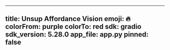 
---
title: Unsup Affordance Vision
emoji: 🔥
colorFrom: purple
colorTo: red
sdk: gradio
sdk_version: 5.28.0
app_file: app.py
pinned: false
---
